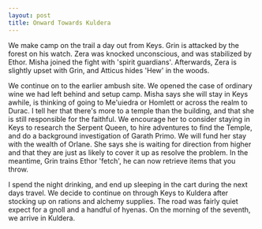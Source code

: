 ```yaml
---
layout: post
title: Onward Towards Kuldera
---
```

We make camp on the trail a day out from Keys. Grin is attacked by the forest on his watch. Zera was knocked unconscious, and was stabilized by Ethor. Misha joined the fight with 'spirit guardians'. Afterwards, Zera is slightly upset with Grin, and Atticus hides 'Hew' in the woods.

We continue on to the earlier ambush site. We opened the case of ordinary wine we had left behind and setup camp. Misha says she will stay in Keys awhile, is thinking of going to Me'uiedra or Homlett or across the realm to Durac. I tell her that there's more to a temple than the building, and that she is still responsible for the faithful. We encourage her to consider staying in Keys to research the Serpent Queen, to hire adventures to find the Temple, and do a background investigation of Garath Primo. We will fund her stay with the wealth of Orlane. She says she is waiting for direction from higher and that they are just as likely to cover it up as resolve the problem. In the meantime, Grin trains Ethor 'fetch',  he can now retrieve items that you throw.

I spend the night drinking, and end up sleeping in the cart during the next days travel. We decide to continue on through Keys to Kuldera after stocking up on rations and alchemy supplies. The road was fairly quiet expect for a gnoll and a handful of hyenas. On the morning of the seventh, we arrive in Kuldera.
